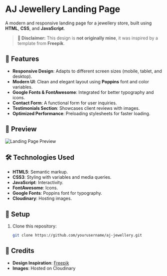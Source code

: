 # AJ Jewellery Landing Page

A modern and responsive landing page for a jewellery store, built using **HTML**, **CSS**, and **JavaScript**.

> **📌 Disclaimer:** This design is **not originally mine**, it was inspired by a template from **Freepik**.

## 🚀 Features

- **Responsive Design**: Adapts to different screen sizes (mobile, tablet, and desktop).
- **Modern UI**: Clean and elegant layout using **Poppins** font and color variables.
- **Google Fonts & FontAwesome**: Integrated for better typography and icons.
- **Contact Form**: A functional form for user inquiries.
- **Testimonials Section**: Showcases client reviews with images.
- **Optimized Performance**: Preloading stylesheets for faster loading.

## 📸 Preview

![Landing Page Preview](https://res.cloudinary.com/dqvcmjkue/image/upload/v1738727990/img_e8ydbr.png)


## 🛠 Technologies Used

- **HTML5**: Semantic markup.
- **CSS3**: Styling with variables and media queries.
- **JavaScript**: Interactivity.
- **FontAwesome**: Icons.
- **Google Fonts**: Poppins font for typography.
- **Cloudinary**: Hosting images.

## 📌 Setup

1. Clone this repository:

   ```bash
   git clone https://github.com/yourusername/aj-jewellery.git

## 🎨 Credits

- **Design Inspiration**: [Freepik](https://www.freepik.com)
- **Images**: Hosted on Cloudinary